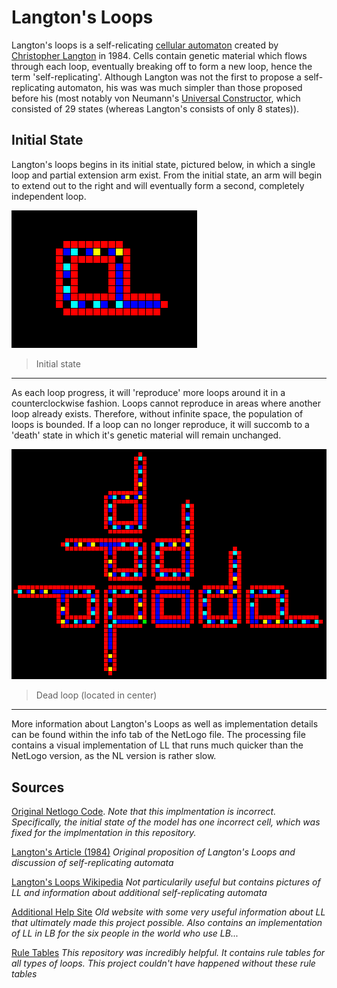 # Langton's Loops
Langton's loops is a self-relicating [cellular automaton](https://en.wikipedia.org/wiki/Cellular_automaton) created by [Christopher Langton](https://en.wikipedia.org/wiki/Christopher_Langton) in 1984. Cells contain genetic material which flows through each loop, eventually breaking off to form a new loop, hence the term 'self-replicating'. Although Langton was not the first to propose a self-replicating automaton, his was was much simpler than those proposed before his (most notably von Neumann's [Universal Constructor](https://en.wikipedia.org/wiki/Von_Neumann_universal_constructor), which consisted of 29 states (whereas Langton's consists of only 8 states)).

## Initial State
Langton's loops begins in its initial state, pictured below, in which a single loop and partial extension arm exist. From the initial state, an arm will begin to extend out to the right and will eventually form a second, completely independent loop. 

![Langton's Loops initial state](images/initial_state.png) 

>Initial state
---

As each loop progress, it will 'reproduce' more loops around it in a counterclockwise fashion. Loops cannot reproduce in areas where another loop already exists. Therefore, without infinite space, the population of loops is bounded. If a loop can no longer reproduce, it will succomb to a 'death' state in which it's genetic material will remain unchanged.

![Dead Loops](images/dead_loops.png) 

>Dead loop (located in center)
---

More information about Langton's Loops as well as implementation details can be found within the info tab of the NetLogo file. The processing file contains a visual implementation of LL that runs much quicker than the NetLogo version, as the NL version is rather slow.

## Sources
[Original Netlogo Code](ccl.northwestern.edu/netlogo/community/Loop%20de%20Langton%202.nlogo). *Note that this implmentation is incorrect. Specifically, the initial state of the model has one incorrect cell, which was fixed for the implmentation in this repository.*

[Langton's Article (1984)](http://deepblue.lib.umich.edu/bitstream/handle/2027.42/24968/0000395.pdf?sequence=1) *Original proposition of Langton's Loops and discussion of self-replicating automata*

<a href='https://en.wikipedia.org/wiki/Langton%27s_loops' target='_blank'>Langton's Loops Wikipedia</a> *Not particularily useful but contains pictures of LL and information about additional self-replicating automata*

<a href='https://www.diga.me.uk/LangtonLoops.html' target='_blank'>Additional Help Site</a> *Old website with some very useful information about LL that ultimately made this project possible. Also contains an implementation of LL in LB for the six people in the world who use LB...*

<a href='https://github.com/jimblandy/golly' target='_blank'>Rule Tables</a> *This repository was incredibly helpful. It contains rule tables for all types of loops. This project couldn't have happened without these rule tables*
